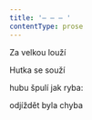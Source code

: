 ```yaml
---
title: '– – – '
contentType: prose
---
```


Za velkou louží

Hutka se souží

hubu špulí jak ryba:

odjíždět byla chyba
